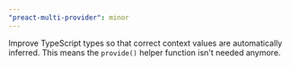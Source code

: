 ```yaml
---
"preact-multi-provider": minor
---
```


Improve TypeScript types so that correct context values are automatically inferred. This means the `provide()` helper function isn't needed anymore.
